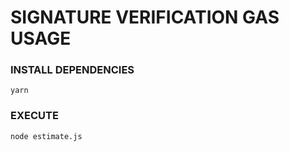 # SIGNATURE VERIFICATION GAS USAGE

###  INSTALL DEPENDENCIES

```
yarn
```
###  EXECUTE 
```
node estimate.js
```
